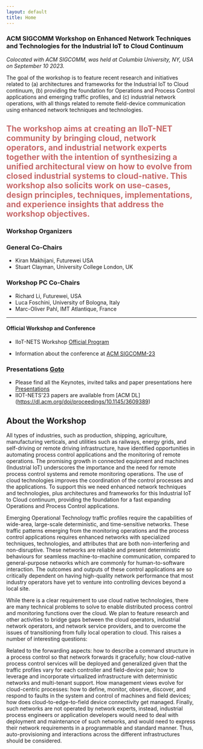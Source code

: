 ```yaml
---
layout: default
title: Home
---
```


<style>
red { color: #C66868}
</style>

### ACM SIGCOMM Workshop on Enhanced Network Techniques and Technologies for the Industrial IoT to Cloud Continuum 

*Colocated with ACM SIGCOMM, was held at Columbia University, NY, USA  on September 10 2023.*

The goal of the workshop is to feature recent research and initiatives related to (a) architectures and frameworks for the Industrial IoT to Cloud continuum, (b) providing the foundation for Operations and Process Control applications and emerging traffic profiles, and (c) industrial network operations, with all things related to remote field-device communication using enhanced network techniques and technologies.

<red>The workshop aims at creating an IIoT-NET community by bringing cloud, network operators, and industrial network experts together with the intention of synthesizing a unified architectural view on how to evolve from closed industrial systems to cloud-native. This workshop also solicits work on use-cases, design principles, techniques, implementations, and experience insights that address the workshop objectives.
</red>
---

### Workshop Organizers

### General Co-Chairs

- Kiran Makhijani, Futurewei USA
- Stuart Clayman,  University College London, UK

### Workshop PC Co-Chairs

- Richard Li, Futurewei, USA
- Luca Foschini, University of Bologna, Italy
- Marc-Oliver Pahl, IMT Atlantique, France

---

#### Official Workshop and Conference

- IIoT-NETS Workshop [Official Program](https://conferences.sigcomm.org/sigcomm/2023/workshop-iiotnets.html)

- Information about the conference at [ACM SIGCOMM-23](https://conferences.sigcomm.org/sigcomm/2023)

### Presentations [Goto](iiot-nets23.html)
 - Please find all the Keynotes, invited talks and paper presentations here [Presentations](iiot-nets23.html)
 - IIOT-NETS'23 papers are available from [ACM DL] (https://dl.acm.org/doi/proceedings/10.1145/3609389)

## About the Workshop

All types of industries, such as production, shipping, agriculture, manufacturing verticals, and utilities such as railways, energy grids, and self-driving or remote driving infrastructure, have identified opportunities in automating process control applications and the monitoring of remote operations. The promising growth in connected equipment and machines (Industrial IoT) underscores the importance and the need for remote process control systems and remote monitoring operations. The use of cloud technologies improves the coordination of the control processes and the applications. To support this we need enhanced network techniques and technologies, plus architectures and frameworks for this Industrial IoT to Cloud continuum, providing the foundation for a fast expanding Operations and Process Control applications.

Emerging Operational Technology traffic profiles require the capabilities of wide-area, large-scale deterministic, and time-sensitive networks. These traffic patterns emerging from the monitoring operations and the process control applications requires enhanced networks with specialized techniques, technologies, and attributes that are both non-interfering and non-disruptive. These networks are reliable and present deterministic behaviours for seamless machine-to-machine communication, compared to general-purpose networks which are commonly for human-to-software interaction. The outcomes and outputs of these control applications are so critically dependent on having high-quality network performance that most industry operators have yet to venture into controlling devices beyond a local site.

While there is a clear requirement to use cloud native technologies, there are many technical problems to solve to enable distributed process control and monitoring functions over the cloud. We plan to feature research and other activities to bridge gaps between the cloud operators, industrial network operators, and network service providers, and to overcome the issues of transitioning from fully local operation to cloud. This raises a number of interesting questions:

Related to the forwarding aspects: how to describe a command structure in a process control so that network forwards it gracefully; how cloud-native process control services will be deployed and generalized given that the traffic profiles vary for each controller and field-device pair; how to leverage and incorporate virtualized infrastructure with deterministic networks and multi-tenant support.
How management views evolve for cloud-centric processes: how to define, monitor, observe, discover, and respond to faults in the system and control of machines and field devices; how does cloud-to-edge-to-field device connectivity get managed.
Finally, such networks are not operated by network experts, instead, industrial process engineers or application developers would need to deal with deployment and maintenance of such networks, and would need to express their network requirements in a programmable and standard manner. Thus, auto-provisioning and interactions across the different infrastructures should be considered.

